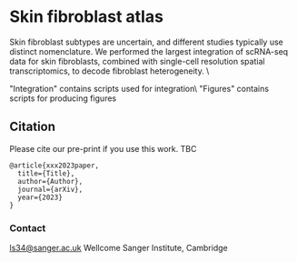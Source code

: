 # Skin fibroblast atlas

Skin fibroblast subtypes are uncertain, and different studies typically use distinct nomenclature. We performed the largest integration of scRNA-seq data for skin fibroblasts, combined with single-cell resolution spatial transcriptomics, to decode fibroblast heterogeneity.
\\

"Integration" contains scripts used for integration\\
"Figures" contains scripts for producing figures 

## Citation

Please cite our pre-print if you use this work. TBC

```
@article{xxx2023paper,
  title={Title},
  author={Author},
  journal={arXiv},
  year={2023}
}
```

 ### Contact

ls34@sanger.ac.uk
Wellcome Sanger Institute, Cambridge